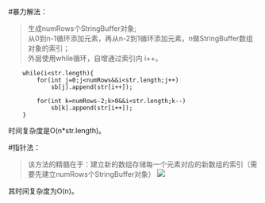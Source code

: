 #暴力解法：
>生成numRows个StringBuffer对象;<br>
>从0到n-1循环添加元素，再从n-2到1循环添加元素，n做StringBuffer数组对象的索引；<br>
>外层使用while循环，自增通过索引内 i++。

        while(i<str.length){
        	for(int j=0;j<numRows&&i<str.length;j++)
        		sb[j].append(str[i++]);
        	
        	for(int k=numRows-2;k>0&&i<str.length;k--)
        		sb[k].append(str[i++]);
        }

时间复杂度是O(n*str.length)。

#指针法：
>该方法的精髓在于：建立新的数组存储每一个元素对应的新数组的索引（需要先建立numRows个StringBuffer对象）
![](http://i.imgur.com/R4pTry7.png)

其时间复杂度为O(n)。